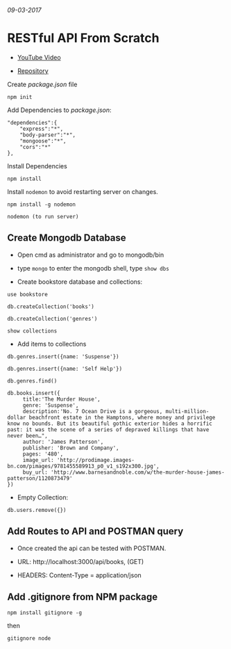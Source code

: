*09-03-2017*

# RESTful API From Scratch

* [YouTube Video](https://youtu.be/eB9Fq9I5ocs)

* [Repository](https://github.com/bradtraversy/bookstore)

Create *package.json* file

```
npm init
```
Add Dependencies to *package.json*:

```
"dependencies":{
    "express":"*",
    "body-parser":"*",
    "mongoose":"*",
    "cors":"*"   
},
```

Install Dependencies

```
npm install
```

Install ```nodemon``` to avoid restarting server on changes.

```
npm install -g nodemon

nodemon (to run server)
```
## Create Mongodb Database

* Open cmd as administrator and go to mongodb/bin

* type ```mongo``` to enter the mongodb shell, type ```show dbs```

* Create bookstore database and collections:

```
use bookstore

db.createCollection('books')

db.createCollection('genres')

show collections

```
* Add items to collections
```
db.genres.insert({name: 'Suspense'})

db.genres.insert({name: 'Self Help'})

db.genres.find()

db.books.insert({
     title:'The Murder House',
     genre: 'Suspense', 
     description:'No. 7 Ocean Drive is a gorgeous, multi-million-dollar beachfront estate in the Hamptons, where money and privilege know no bounds. But its beautiful gothic exterior hides a horrific past: it was the scene of a series of depraved killings that have never been…",
     author: 'James Patterson',
     publisher: 'Brown and Company',
     pages: '480',
     image_url: 'http://prodimage.images-bn.com/pimages/9781455589913_p0_v1_s192x300.jpg',
     buy_url: 'http://www.barnesandnoble.com/w/the-murder-house-james-patterson/1120873479'
})
```
* Empty Collection:
```
db.users.remove({})
```

## Add Routes to API and POSTMAN query

* Once created the api can be tested with POSTMAN.

* URL: http://localhost:3000/api/books, (GET)

* HEADERS: Content-Type = application/json

## Add .gitignore from NPM package

```
npm install gitignore -g
```
then
```
gitignore node
```



